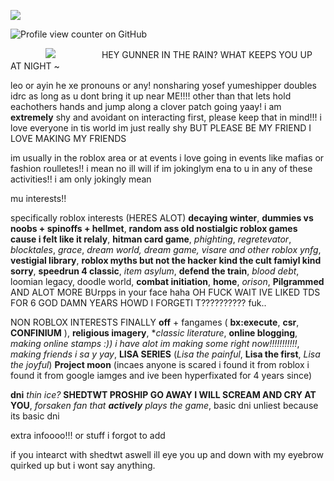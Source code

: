 ![](https://files.catbox.moe/o6fiqa.gif)

![Profile view counter on GitHub](https://komarev.com/ghpvc/?username=DEMISEOFEDEN)

　　　　![](https://files.catbox.moe/f90s6q.png) 　　　　　HEY GUNNER IN THE RAIN? WHAT KEEPS YOU UP AT NIGHT ~ 

leo or ayin he xe pronouns or any! nonsharing yosef yumeshipper doubles idrc as long as u dont bring it up near ME!!!! other than that lets hold eachothers hands and jump along a clover patch going yaay!
i am **extremely** shy and avoidant on interacting first, please keep that in mind!!! i love everyone in tis world im just really shy BUT PLEASE BE MY FRIEND I LOVE MAKING MY FRIENDS

im usually in the roblox area or at events i love going in events like mafias or fashion roulletes!! i mean no ill will if im jokinglym ena to u in any of these activities!! i am only jokingly mean

mu interests!!

specifically roblox interests (HERES ALOT) 
**decaying winter**, **dummies vs noobs + spinoffs + hellmet**, **random ass old nostialgic roblox games cause i felt like it relaly**, **hitman card game**, *phighting*, *regretevator*, *blocktales*, *grace*, *dream world, dream game, visare and other roblox ynfg*, **vestigial library**, **roblox myths but not the hacker kind the cult famiyl kind sorry**, **speedrun 4 classic**, *item asylum*, **defend the train**, *blood debt*, loomian legacy, doodle world, **combat initiation**, **home**, *orison*, **Pilgrammed** AND ALOT MORE BUrpps in your face haha OH FUCK WAIT IVE LIKED TDS FOR 6 GOD DAMN YEARS HOWD I FORGETI T?????????? fuk..

NON ROBLOX INTERESTS FINALLY
**off** + fangames ( **bx:execute**, **csr**, **CONFINIUM** ), **religious imagery**, **classic literature*, **online blogging**, *making online stamps :)) i have alot im making some right now!!!!!!!!!!!*, *making friends i sa y yay*, **LISA SERIES** (*Lisa the painful*, **Lisa the first**, *Lisa the joyful*) **Project moon** (incaes anyone is scared i found it from roblox i found it from google iamges and ive been hyperfixated for 4 years since)

**dni** *thin ice?*
**SHEDTWT PROSHIP GO AWAY I WILL SCREAM AND CRY AT YOU**, *forsaken fan that **actively** plays the game*, basic dni unliest because its basic dni

extra infoooo!!! or stuff i forgot to add

if you intearct with shedtwt aswell ill eye you up and down with my eyebrow quirked up but i wont say anything.
